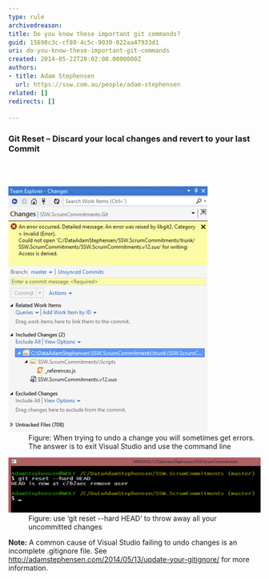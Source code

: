 ```yaml
---
type: rule
archivedreason: 
title: Do you know these important git commands?
guid: 15698c3c-cf80-4c5c-9030-022aa47933d1
uri: do-you-know-these-important-git-commands
created: 2014-05-22T20:02:08.0000000Z
authors:
- title: Adam Stephensen
  url: https://ssw.com.au/people/adam-stephensen
related: []
redirects: []

---
```



<h3>Git Reset – Discard your local changes and revert to your last Commit​</h3>
<br><excerpt class='endintro'></excerpt><br>
<dl class="image"><dt>
      <img src="git-reset-1.jpg" alt="" />
   </dt><dd>Figure: When trying to undo a change you will sometimes get errors. The answer is to exit Visual Studio and use the command line</dd></dl><dl class="image"><dt>
      <img src="git-reset-2.jpg" alt="" />
   </dt><dd>Figure: use ‘git reset --hard HEAD’ to throw away all your uncommitted changes</dd></dl> 
<strong>Note:</strong> A common cause of Visual Studio failing to undo changes is an incomplete .gitignore file. See 
<a href="http://adamstephensen.com/2014/05/13/update-your-gitignore/" target="_blank">http://adamstephensen.com/2014/05/13/update-your-gitignore/​</a> for more information. 


